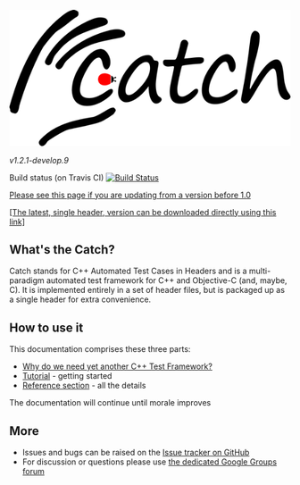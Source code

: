 ![catch logo](catch-logo-small.png)

*v1.2.1-develop.9*

Build status (on Travis CI) [![Build Status](https://travis-ci.org/philsquared/Catch.png)](https://travis-ci.org/philsquared/Catch)

[Please see this page if you are updating from a version before 1.0](docs/whats-changed.md)

<a href="https://raw.githubusercontent.com/philsquared/Catch/master/single_include/catch.hpp">[The latest, single header, version can be downloaded directly using this link]</a>

## What's the Catch?

Catch stands for C++ Automated Test Cases in Headers and is a multi-paradigm automated test framework for C++ and Objective-C (and, maybe, C). It is implemented entirely in a set of header files, but is packaged up as a single header for extra convenience.

## How to use it
This documentation comprises these three parts:

* [Why do we need yet another C++ Test Framework?](docs/why-catch.md)
* [Tutorial](docs/tutorial.md) - getting started
* [Reference section](docs/Readme.md) - all the details

The documentation will continue until morale improves

## More
* Issues and bugs can be raised on the [Issue tracker on GitHub](https://github.com/philsquared/Catch/issues)
* For discussion or questions please use [the dedicated Google Groups forum](https://groups.google.com/forum/?fromgroups#!forum/catch-forum)
